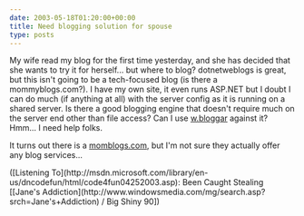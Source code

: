 ```yaml
---
date: 2003-05-18T01:20:00+00:00
title: Need blogging solution for spouse
type: posts
---
```

My wife read my blog for the first time yesterday, and she has decided that she wants to try it for herself... but where to blog? dotnetweblogs is great, but this isn't going to be a tech-focused blog (is there a mommyblogs.com?). I have my own site, it even runs ASP.NET but I doubt I can do much (if anything at all) with the server config as it is running on a shared server. Is there a good blogging engine that doesn't require much on the server end other than file access? Can I use [w.bloggar](http://wbloggar.com/) against it? Hmm... I need help folks.

It turns out there is a [momblogs.com](http://momblogs.com), but I'm not sure they actually offer any blog services...

<div class="media">
  ([Listening To](http://msdn.microsoft.com/library/en-us/dncodefun/html/code4fun04252003.asp): Been Caught Stealing [[Jane's Addiction](http://www.windowsmedia.com/mg/search.asp?srch=Jane's+Addiction) / Big Shiny 90])
</div>
